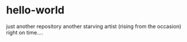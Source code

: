 # hello-world
just another repository
another starving artist (rising from the occasion) right on time....
